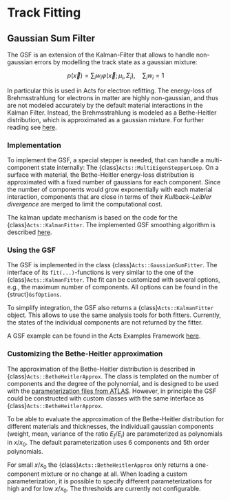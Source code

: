 # Track Fitting

## Gaussian Sum Filter

The GSF is an extension of the Kalman-Filter that allows to handle non-gaussian errors by modelling the track state as a gaussian mixture:

$$
p(\vec{x}) = \sum_i w_i \varphi(\vec{x}; \mu_i, \Sigma_i), \quad \sum_i w_i = 1
$$

In particular this is used in Acts for electron refitting. The energy-loss of Brehmsstrahlung for electrons in matter are highly non-gaussian, and thus are not modeled accurately by the default material interactions in the Kalman Filter. Instead, the Brehmsstrahlung is modeled as a Bethe-Heitler distribution, which is approximated as a gaussian mixture. For further reading see [here](https://cds.cern.ch/record/1448253).

### Implementation

To implement the GSF, a special stepper is needed, that can handle a multi-component state internally: The {class}`Acts::MultiEigenStepperLoop`. On a surface with material, the Bethe-Heitler energy-loss distribution is approximated with a fixed number of gaussians for each component. Since the number of components would grow exponentially with each material interaction, components that are close in terms of their *Kullback–Leibler divergence* are merged to limit the computational cost.

The kalman update mechanism is based on the code for the {class}`Acts::KalmanFitter`. The implemented GSF smoothing algorithm is described [here](https://doi.org/10.1016/S0010-4655(96)00155-5).

### Using the GSF

The GSF is implemented in the class {class}`Acts::GaussianSumFitter`. The interface of its `fit(...)`-functions is very similar to the one of the {class}`Acts::KalmanFitter`. The fit can be customized with several options, e.g., the maximum number of components. All options can be found in the {struct}`GsfOptions`.

To simplify integration, the GSF also returns a {class}`Acts::KalmanFitter` object. This allows to use the same analysis tools for both fitters. Currently, the states of the individual components are not returned by the fitter.

A GSF example can be found in the Acts Examples Framework [here](https://github.com/acts-project/acts/blob/main/Examples/Scripts/Python/truth_tracking_gsf.py).

### Customizing the Bethe-Heitler approximation

The approximation of the Bethe-Heitler distribution is described in {class}`Acts::BetheHeitlerApprox`. The class is templated on the number of components and the degree of the polynomial, and is designed to be used with the [parameterization files from ATLAS](https://gitlab.cern.ch/atlas/athena/-/tree/master/Tracking/TrkFitter/TrkGaussianSumFilter/Data). However, in principle the GSF could be constructed with custom classes with the same interface as {class}`Acts::BetheHeitlerApprox`.

To be able to evaluate the approximation of the Bethe-Heitler distribution for different materials and thicknesses, the individuall gaussian components (weight, mean, variance of the ratio $E_f/E_i$) are parameterized as polynomials in $x/x_0$. The default parameterization uses 6 components and 5th order polynomials.

For small $x/x_0$ the {class}`Acts::BetheHeitlerApprox` only returns a one-component mixture or no change at all. When loading a custom parameterization, it is possible to specify different parameterizations for high and for low $x/x_0$. The thresholds are currently not configurable.
